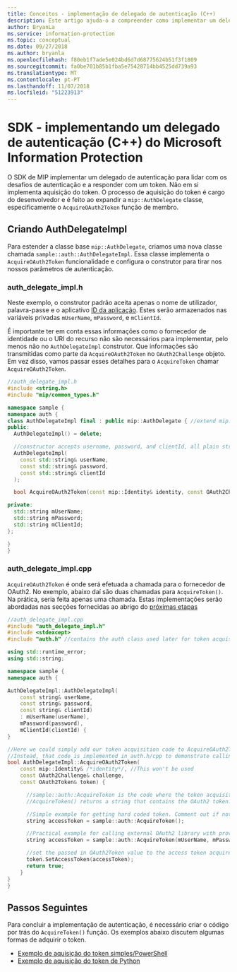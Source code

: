 ```yaml
---
title: Conceitos - implementação de delegado de autenticação (C++)
description: Este artigo ajuda-o a compreender como implementar um delegado de autenticação em C++.
author: BryanLa
ms.service: information-protection
ms.topic: conceptual
ms.date: 09/27/2018
ms.author: bryanla
ms.openlocfilehash: f80eb1f7ade5e024bd6d7d68775624b51f3f1809
ms.sourcegitcommit: fa0be701b85b1fba5e75428714bb4525dd739a93
ms.translationtype: MT
ms.contentlocale: pt-PT
ms.lasthandoff: 11/07/2018
ms.locfileid: "51223913"
---
```

# <a name="microsoft-information-protection-sdk---implementing-an-authentication-delegate-c"></a>SDK - implementando um delegado de autenticação (C++) do Microsoft Information Protection

O SDK de MIP implementar um delegado de autenticação para lidar com os desafios de autenticação e a responder com um token. Não em si implementa aquisição do token. O processo de aquisição do token é cargo do desenvolvedor e é feito ao expandir a `mip::AuthDelegate` classe, especificamente o `AcquireOAuth2Token` função de membro.

## <a name="building-authdelegateimpl"></a>Criando AuthDelegateImpl

Para estender a classe base `mip::AuthDelegate`, criamos uma nova classe chamada `sample::auth::AuthDelegateImpl`. Essa classe implementa o `AcquireOAuth2Token` funcionalidade e configura o construtor para tirar nos nossos parâmetros de autenticação.

### <a name="authdelegateimplh"></a>auth_delegate_impl.h

Neste exemplo, o construtor padrão aceita apenas o nome de utilizador, palavra-passe e o aplicativo [ID da aplicação](/azure/active-directory/develop/developer-glossary#application-id-client-id). Estes serão armazenados nas variáveis privadas `mUserName`, `mPassword`, e `mClientId`.

É importante ter em conta essas informações como o fornecedor de identidade ou o URI do recurso não são necessários para implementar, pelo menos não no `AuthDelegateImpl` construtor. Que informações são transmitidas como parte da `AcquireOAuth2Token` no `OAuth2Challenge` objeto. Em vez disso, vamos passar esses detalhes para o `AcquireToken` chamar `AcquireOAuth2Token`.

```cpp
//auth_delegate_impl.h
#include <string.h>
#include "mip/common_types.h"

namespace sample {
namespace auth {
class AuthDelegateImpl final : public mip::AuthDelegate { //extend mip::AuthDelegate base class
public:
  AuthDelegateImpl() = delete;

  //constructor accepts username, password, and clientId, all plain strings.
  AuthDelegateImpl(
    const std::string& userName,
    const std::string& password,
    const std::string& clientId
  );

  bool AcquireOAuth2Token(const mip::Identity& identity, const OAuth2Challenge& challenge, OAuth2Token& token) override;

private:
  std::string mUserName;
  std::string mPassword;
  std::string mClientId;
};

}
}
```

### <a name="authdelegateimplcpp"></a>auth_delegate_impl.cpp

`AcquireOAuth2Token` é onde será efetuada a chamada para o fornecedor de OAuth2. No exemplo, abaixo daí são duas chamadas para `AcquireToken()`. Na prática, seria feita apenas uma chamada. Estas implementações serão abordadas nas secções fornecidas ao abrigo do [próximas etapas](#next-steps)

```cpp
//auth_delegate_impl.cpp
#include "auth_delegate_impl.h"
#include <stdexcept>
#include "auth.h" //contains the auth class used later for token acquisition

using std::runtime_error;
using std::string;

namespace sample {
namespace auth {

AuthDelegateImpl::AuthDelegateImpl(
    const string& userName,
    const string& password,
    const string& clientId)
    : mUserName(userName),
    mPassword(password),
    mClientId(clientId) {
}

//Here we could simply add our token acquisition code to AcquireOAuth2Token
//Instead, that code is implemented in auth.h/cpp to demonstrate calling an external library
bool AuthDelegateImpl::AcquireOAuth2Token(
    const mip::Identity& /*identity*/, //This won't be used
    const OAuth2Challenge& challenge,
    const OAuth2Token& token) {

      //sample::auth::AcquireToken is the code where the token acquisition routine is implemented.
      //AcquireToken() returns a string that contains the OAuth2 token.

      //Simple example for getting hard coded token. Comment out if not used.
      string accessToken = sample::auth::AcquireToken();

      //Practical example for calling external OAuth2 library with provided authentication details.
      string accessToken = sample::auth::AcquireToken(mUserName, mPassword, mClientId, challenge.GetAuthority(), challenge.GetResource());  

      //set the passed in OAuth2Token value to the access token acquired by our provider
      token.SetAccessToken(accessToken);
      return true;
    }
}
}
```

## <a name="next-steps"></a>Passos Seguintes

Para concluir a implementação de autenticação, é necessário criar o código por trás do `AcquireToken()` função. Os exemplos abaixo discutem algumas formas de adquirir o token.

- [Exemplo de aquisição do token simples/PowerShell](concept-authentication-acquire-token-ps.md)
- [Exemplo de aquisição do token de Python](concept-authentication-acquire-token-py.md)
